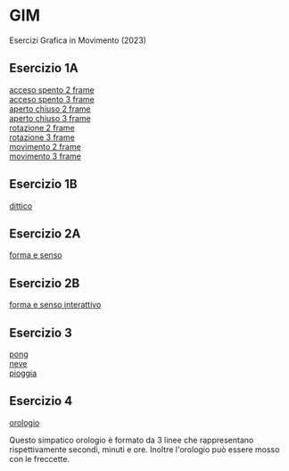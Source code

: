 # GIM
Esercizi Grafica in Movimento (2023)  

## Esercizio 1A
[acceso spento 2 frame](Esercizio_1A/acceso_spento_2.html)  
[acceso spento 3 frame](Esercizio_1A/acceso_spento_3.html)  
[aperto chiuso 2 frame](Esercizio_1A/aperto_chiuso_2.html)  
[aperto chiuso 3 frame](Esercizio_1A/aperto_chiuso_3.html)  
[rotazione 2 frame](Esercizio_1A/rotazione_2.html)  
[rotazione 3 frame](Esercizio_1A/rotazione_3.html)  
[movimento 2 frame](Esercizio_1A/movimento_2.html)  
[movimento 3 frame](Esercizio_1A/movimento_3.html)  

## Esercizio 1B  
[dittico](Esercizio_1B/indexA.html)  

## Esercizio 2A  
[forma e senso](Esercizio_2A/forma_senso.html)  

## Esercizio 2B  
[forma e senso interattivo](Esercizio_2B/indexC.html)

## Esercizio 3
[pong](Esercizio_3/1_pong/pong.html)  
[neve](Esercizio_3/2_neve/neve.html)  
[pioggia](Esercizio_3/3_pioggia/pioggia.html)  

## Esercizio 4
[orologio](Esercizio_4/Orologio.html)

Questo simpatico orologio è formato da 3 linee che rappresentano rispettivamente secondi, minuti e ore. Inoltre l'orologio può essere mosso con le freccette. 

